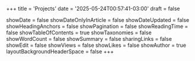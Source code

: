 +++
title = 'Projects'
date = '2025-05-24T00:57:41-03:00'
draft = false

showDate = false
showDateOnlyInArticle = false
showDateUpdated = false
showHeadingAnchors = false
showPagination = false
showReadingTime = false
showTableOfContents = true
showTaxonomies = false 
showWordCount = false
showSummary = false
sharingLinks = false
showEdit = false
showViews = false
showLikes = false
showAuthor = true
layoutBackgroundHeaderSpace = false
+++
